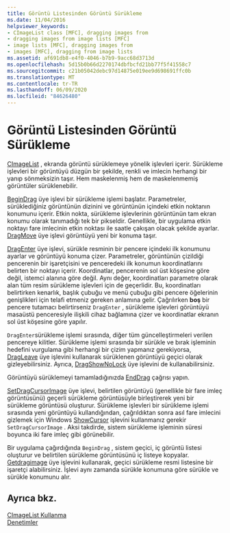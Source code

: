```yaml
---
title: Görüntü Listesinden Görüntü Sürükleme
ms.date: 11/04/2016
helpviewer_keywords:
- CImageList class [MFC], dragging images from
- dragging images from image lists [MFC]
- image lists [MFC], dragging images from
- images [MFC], dragging from image lists
ms.assetid: af691db8-e4f0-4046-b7b9-9acc68d3713d
ms.openlocfilehash: 5d15b0b66d2270174dbfbcfd21bb77f5f41558c7
ms.sourcegitcommit: c21b05042debc97d14875e019ee9d698691ffc0b
ms.translationtype: MT
ms.contentlocale: tr-TR
ms.lasthandoff: 06/09/2020
ms.locfileid: "84626480"
---
```

# <a name="dragging-images-from-an-image-list"></a>Görüntü Listesinden Görüntü Sürükleme

[CImageList](reference/cimagelist-class.md) , ekranda görüntü sürüklemeye yönelik işlevleri içerir. Sürükleme işlevleri bir görüntüyü düzgün bir şekilde, renkli ve imlecin herhangi bir yanıp sönmeksizin taşır. Hem maskelenmiş hem de maskelenmemiş görüntüler sürüklenebilir.

[BeginDrag](reference/cimagelist-class.md#begindrag) üye işlevi bir sürükleme işlemi başlatır. Parametreler, sürüklediğiniz görüntünün dizinini ve görüntünün içindeki etkin noktanın konumunu içerir. Etkin nokta, sürükleme işlevlerinin görüntünün tam ekran konumu olarak tanımadığı tek bir pikseldir. Genellikle, bir uygulama etkin noktayı fare imlecinin etkin noktası ile saatle çakışan olacak şekilde ayarlar. [DragMove](reference/cimagelist-class.md#dragmove) üye işlevi görüntüyü yeni bir konuma taşır.

[DragEnter](reference/cimagelist-class.md#dragenter) üye işlevi, sürükle resminin bir pencere içindeki ilk konumunu ayarlar ve görüntüyü konuma çizer. Parametreler, görüntünün çizildiği pencerenin bir işaretçisini ve penceredeki ilk konumun koordinatlarını belirten bir noktayı içerir. Koordinatlar, pencerenin sol üst köşesine göre değil, istemci alanına göre değil. Aynı değer, koordinatları parametre olarak alan tüm resim sürükleme işlevleri için de geçerlidir. Bu, koordinatları belirtirken kenarlık, başlık çubuğu ve menü çubuğu gibi pencere öğelerinin genişlikleri için telafi etmeniz gereken anlamına gelir. Çağrılırken **boş** bir pencere tutamacı belirtirseniz `DragEnter` , sürükleme işlevleri görüntüyü masaüstü penceresiyle ilişkili cihaz bağlamına çizer ve koordinatlar ekranın sol üst köşesine göre yapılır.

`DragEnter`sürükleme işlemi sırasında, diğer tüm güncelleştirmeleri verilen pencereye kilitler. Sürükleme işlemi sırasında bir sürükle ve bırak işleminin hedefini vurgulama gibi herhangi bir çizim yapmanız gerekiyorsa, [DragLeave](reference/cimagelist-class.md#dragleave) üye işlevini kullanarak sürüklenen görüntüyü geçici olarak gizleyebilirsiniz. Ayrıca, [DragShowNoLock](reference/cimagelist-class.md#dragshownolock) üye işlevini de kullanabilirsiniz.

Görüntüyü sürüklemeyi tamamladığınızda [EndDrag](reference/cimagelist-class.md#enddrag) çağrısı yapın.

[SetDragCursorImage](reference/cimagelist-class.md#setdragcursorimage) üye işlevi, belirtilen görüntüyü (genellikle bir fare imleç görüntüsünü) geçerli sürükleme görüntüsüyle birleştirerek yeni bir sürükleme görüntüsü oluşturur. Sürükleme işlevleri bir sürükleme işlemi sırasında yeni görüntüyü kullandığından, çağrıldıktan sonra asıl fare imlecini gizlemek için Windows [ShowCursor](/windows/win32/api/winuser/nf-winuser-showcursor) işlevini kullanmanız gerekir `SetDragCursorImage` . Aksi takdirde, sistem sürükleme işleminin süresi boyunca iki fare imleç gibi görünebilir.

Bir uygulama çağırdığında `BeginDrag` , sistem geçici, iç görüntü listesi oluşturur ve belirtilen sürükleme görüntüsünü iç listeye kopyalar. [Getdragimage](reference/cimagelist-class.md#getdragimage) üye işlevini kullanarak, geçici sürükleme resmi listesine bir işaretçi alabilirsiniz. İşlevi aynı zamanda sürükle konumuna göre sürükle ve sürükle konumunu alır.

## <a name="see-also"></a>Ayrıca bkz.

[CImageList Kullanma](using-cimagelist.md)<br/>
[Denetimler](controls-mfc.md)
